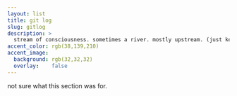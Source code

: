 ```yaml
---
layout: list
title: git log
slug: gitlog
description: >
  stream of consciousness. sometimes a river. mostly upstream. (just keep swimming)
accent_color: rgb(38,139,210)
accent_image:
  background: rgb(32,32,32)
  overlay:    false
---
```

not sure what this section was for.
